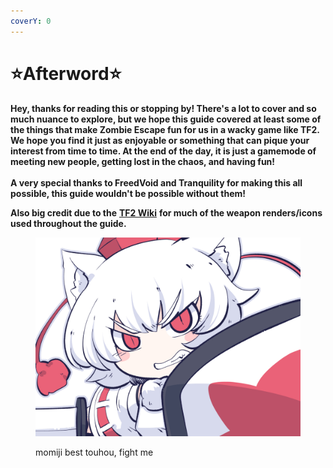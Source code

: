 ```yaml
---
coverY: 0
---
```


# ⭐Afterword⭐

**Hey, thanks for reading this or stopping by! There's a lot to cover and so much nuance to explore, but we hope this guide covered at least some of the things that make Zombie Escape fun for us in a wacky game like TF2. We hope you find it just as enjoyable or something that can pique your interest from time to time. At the end of the day, it is just a gamemode of meeting new people, getting lost in the chaos, and having fun!**\
\
**A very special thanks to FreedVoid and Tranquility for making this all possible, this guide wouldn't be possible without them!**

**Also big credit due to the** [**TF2 Wiki**](https://wiki.teamfortress.com/wiki/Team\_Fortress\_2) **for much of the weapon renders/icons used throughout the guide.**

<figure><img src="../.gitbook/assets/217b6f772fe44df6.jpg" alt=""><figcaption><p>momiji best touhou, fight me</p></figcaption></figure>
